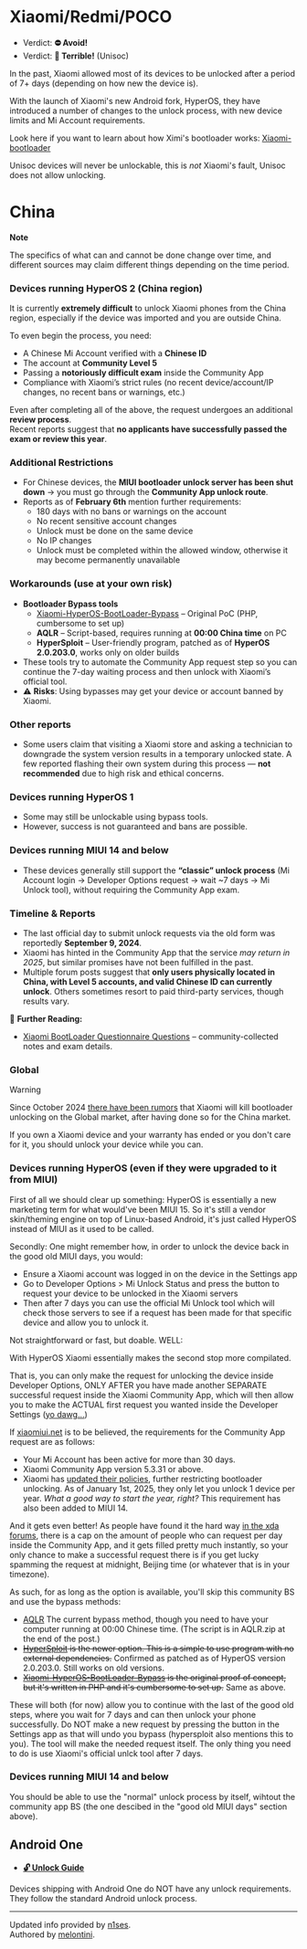 # Xiaomi/Redmi/POCO

- Verdict: **⛔ Avoid!**
- Verdict: **🍅 Terrible!** (Unisoc)

In the past, Xiaomi allowed most of its devices to be unlocked after a period of 7+ days (depending on how new the device is).

With the launch of Xiaomi's new Android fork, HyperOS, they have introduced a number of changes to the unlock process, with new device limits and Mi Account requirements.

Look here if you want to learn about how Ximi's bootloader works: [Xiaomi-bootloader]

Unisoc devices will never be unlockable, this is *not* Xiaomi's fault, Unisoc does not allow unlocking.

# China
**Note**

The specifics of what can and cannot be done change over time, and different sources may claim different things depending on the time period.



### Devices running HyperOS 2 (China region)

It is currently **extremely difficult** to unlock Xiaomi phones from the China region, especially if the device was imported and you are outside China.

To even begin the process, you need:

- A Chinese Mi Account verified with a **Chinese ID**  
- The account at **Community Level 5**  
- Passing a **notoriously difficult exam** inside the Community App  
- Compliance with Xiaomi’s strict rules (no recent device/account/IP changes, no recent bans or warnings, etc.)

Even after completing all of the above, the request undergoes an additional **review process**.  
Recent reports suggest that **no applicants have successfully passed the exam or review this year**.

### Additional Restrictions
- For Chinese devices, the **MIUI bootloader unlock server has been shut down** → you must go through the **Community App unlock route**.  
- Reports as of **February 6th** mention further requirements:
  - 180 days with no bans or warnings on the account  
  - No recent sensitive account changes  
  - Unlock must be done on the same device  
  - No IP changes  
  - Unlock must be completed within the allowed window, otherwise it may become permanently unavailable  

### Workarounds (use at your own risk)
- **Bootloader Bypass tools**  
  - [Xiaomi-HyperOS-BootLoader-Bypass](https://github.com/MlgmXyysd/Xiaomi-BootLoader-Questionnaire) – Original PoC (PHP, cumbersome to set up)  
  - **AQLR** – Script-based, requires running at **00:00 China time** on PC  
  - **HyperSploit** – User-friendly program, patched as of **HyperOS 2.0.203.0**, works only on older builds  
- These tools try to automate the Community App request step so you can continue the 7-day waiting process and then unlock with Xiaomi’s official tool.  
- ⚠️ **Risks**: Using bypasses may get your device or account banned by Xiaomi.  

### Other reports
- Some users claim that visiting a Xiaomi store and asking a technician to downgrade the system version results in a temporary unlocked state. A few reported flashing their own system during this process — **not recommended** due to high risk and ethical concerns.  



### Devices running HyperOS 1
- Some may still be unlockable using bypass tools.  
- However, success is not guaranteed and bans are possible.  



### Devices running MIUI 14 and below
- These devices generally still support the **“classic” unlock process** (Mi Account login → Developer Options request → wait ~7 days → Mi Unlock tool), without requiring the Community App exam.  



### Timeline & Reports
- The last official day to submit unlock requests via the old form was reportedly **September 9, 2024**.  
- Xiaomi has hinted in the Community App that the service *may return in 2025*, but similar promises have not been fulfilled in the past.  
- Multiple forum posts suggest that **only users physically located in China, with Level 5 accounts, and valid Chinese ID can currently unlock**. Others sometimes resort to paid third-party services, though results vary.  



📖 **Further Reading:**  
- [Xiaomi BootLoader Questionnaire Questions](https://github.com/MlgmXyysd/Xiaomi-BootLoader-Questionnaire) – community-collected notes and exam details.  

### Global

> [!WARNING]
> Since October 2024 [there have been rumors][bootloader-unlock-block-global] that Xiaomi will kill bootloader unlocking on the Global market, after having done so for the China market.
>
> If you own a Xiaomi device and your warranty has ended or you don't care for it, you should unlock your device while you can.

### Devices running HyperOS (even if they were upgraded to it from MIUI)

First of all we should clear up something: HyperOS is essentially a new marketing term for what would've been MIUI 15. So it's still a vendor skin/theming engine on top of Linux-based Android, it's just called HyperOS instead of MIUI as it used to be called.

Secondly: One might remember how, in order to unlock the device back in the good old MIUI days, you would:

* Ensure a Xiaomi account was logged in on the device in the Settings app
* Go to Developer Options > Mi Unlock Status and press the button to request your device to be unlocked in the Xiaomi servers
* Then after 7 days you can use the official Mi Unlock tool which will check those servers to see if a request has been made for that specific device and allow you to unlock it.

Not straightforward or fast, but doable.
WELL:

With HyperOS Xiaomi essentially makes the second stop more compilated.

That is, you can only make the request for unlocking the device inside Developer Options, ONLY AFTER you have made another SEPARATE successful request inside the Xiaomi Community App, which will then allow you to make the ACTUAL first request you wanted inside the Developer Settings ([yo dawg...][yo-dawg-meme])

If [xiaomiui.net][global-requirements] is to be believed, the requirements for the Community App request are as follows:
* Your Mi Account has been active for more than 30 days.
* Xiaomi Community App version 5.3.31 or above.
* Xiaomi has [updated their policies][updated-policies], further restricting bootloader unlocking. As of January 1st, 2025, they only let you unlock 1 device per year. *What a good way to start the year, right?* This requirement has also been added to MIUI 14.

And it gets even better! As people have found it the hard way [in the xda forums][community-app-cap], there is a cap on the amount of people who can request per day inside the Community App, and it gets filled pretty much instantly, so your only chance to make a successful request there is if you get lucky spamming the request at midnight, Beijing time (or whatever that is in your timezone).

As such, for as long as the option is available, you'll skip this community BS and use the bypass methods:

* [AQLR][aqlr] The current bypass method, though you need to have your computer running at 00:00 Chinese time. (The script is in AQLR.zip at the end of the post.)
* ~~[HyperSploit][hypersploit] is the newer option. This is a simple to use program with no external dependencies.~~ Confirmed as patched as of HyperOS version 2.0.203.0. Still works on old versions.
* ~~[Xiaomi-HyperOS-BootLoader-Bypass][xiaomi-hyperos-bootLoader-bypass] is the original proof of concept, but it's written in PHP and it's cumbersome to set up.~~ Same as above.

These will both (for now) allow you to continue with the last of the good old steps, where you wait for 7 days and can then unlock your phone successfully.
Do NOT make a new request by pressing the button in the Settings app as that will undo you bypass (hypersploit also mentions this to you). The tool will make the needed request itself.
The only thing you need to do is use Xiaomi's official unlck tool after 7 days.

### Devices running MIUI 14 and below

You should be able to use the "normal" unlock process by itself, wihtout the community app BS
(the one descibed in the "good old MIUI days" section above).

## Android One

* [**🔓️ Unlock Guide**](../../misc/generic-unlock.md)

Devices shipping with Android One do NOT have any unlock requirements. They follow the standard Android unlock process.

***
Updated info provided by [n1ses](https://github.com/n1ses).<br/>
Authored by [melontini](https://github.com/melontini).

[hypersploit]:https://github.com/TheAirBlow/HyperSploit
[xiaomi-hyperos-bootLoader-bypass]:https://github.com/MlgmXyysd/Xiaomi-HyperOS-BootLoader-Bypass
[bootloader-unlock-block-mainland-china]:https://xiaomitime.com/bootloader-unlocking-comes-to-an-end-with-xiaomi-hyperos-2-0-12926/
[bootloader-unlock-block-mainland-china-alt]:https://xiaomi.eu/community/threads/right-now-is-there-any-way-to-unlock-the-bootloader-on-chinese-versions-of-xiaomi-devices.73029/#post-726609
[bootloader-unlock-block-global]:https://x.com/chunvn8888/status/1841901853073953254
[global-requirements]:https://xiaomiui.net/how-unlock-bootloader-xiaomi-hyperos-53493/
[Xiaomi-bootloader]:https://github.com/lrh2000/Xiaomi-bootloader
[yo-dawg-meme]:https://knowyourmeme.com/memes/xzibit-yo-dawg
[community-app-cap]:https://xdaforums.com/t/application-quota-limit-reached.4695764/
[updated-policies]:https://xiaomitime.com/xiaomi-global-bootloader-unlock-policy-has-changed-20295/
[other requirements]:https://xiaomitime.com/xiaomi-restricts-bootloader-unlocking-with-new-180-day-rule-23160/
[aqlr]:https://xdaforums.com/t/how-to-unlock-bootloader-on-xiaomi-hyperos-all-devices-except-cn.4654009/post-89311595

